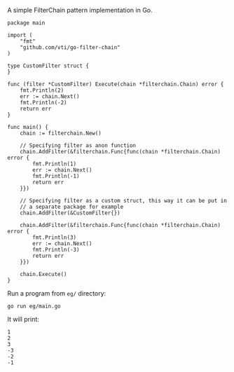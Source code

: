 A simple FilterChain pattern implementation in Go.

    package main

    import (
        "fmt"
        "github.com/vti/go-filter-chain"
    )

    type CustomFilter struct {
    }

    func (filter *CustomFilter) Execute(chain *filterchain.Chain) error {
        fmt.Println(2)
        err := chain.Next()
        fmt.Println(-2)
        return err
    }

    func main() {
        chain := filterchain.New()

        // Specifying filter as anon function
        chain.AddFilter(&filterchain.Func{func(chain *filterchain.Chain) error {
            fmt.Println(1)
            err := chain.Next()
            fmt.Println(-1)
            return err
        }})

        // Specifying filter as a custom struct, this way it can be put in
        // a separate package for example
        chain.AddFilter(&CustomFilter{})

        chain.AddFilter(&filterchain.Func{func(chain *filterchain.Chain) error {
            fmt.Println(3)
            err := chain.Next()
            fmt.Println(-3)
            return err
        }})

        chain.Execute()
    }

Run a program from `eg/` directory:

    go run eg/main.go

It will print:

    1
    2
    3
    -3
    -2
    -1

